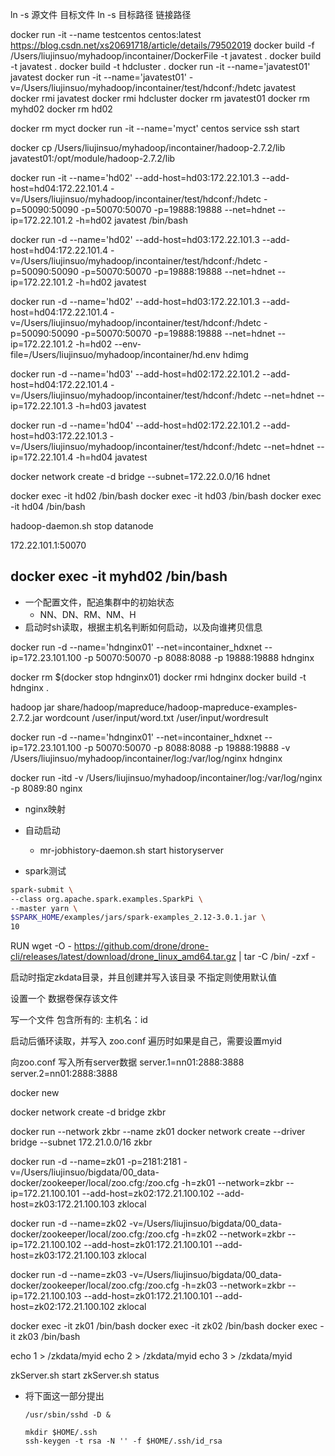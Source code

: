 ln -s 源文件 目标文件
ln -s 目标路径 链接路径

docker run -it --name testcentos centos:latest
https://blog.csdn.net/xs20691718/article/details/79502019
docker build -f /Users/liujinsuo/myhadoop/incontainer/DockerFile -t javatest .
docker build -t javatest .
docker build -t hdcluster .
docker run -it --name='javatest01' javatest
docker run -it --name='javatest01' -v=/Users/liujinsuo/myhadoop/incontainer/test/hdconf:/hdetc javatest
docker rmi javatest
docker rmi hdcluster
docker rm javatest01
docker rm myhd02
docker rm hd02

docker rm myct
docker run -it --name='myct' centos
service ssh start

docker cp /Users/liujinsuo/myhadoop/incontainer/hadoop-2.7.2/lib javatest01:/opt/module/hadoop-2.7.2/lib


docker run -it --name='hd02' --add-host=hd03:172.22.101.3  --add-host=hd04:172.22.101.4 -v=/Users/liujinsuo/myhadoop/incontainer/test/hdconf:/hdetc -p=50090:50090 -p=50070:50070 -p=19888:19888 --net=hdnet --ip=172.22.101.2 -h=hd02 javatest /bin/bash

docker run -d --name='hd02' --add-host=hd03:172.22.101.3  --add-host=hd04:172.22.101.4 -v=/Users/liujinsuo/myhadoop/incontainer/test/hdconf:/hdetc -p=50090:50090 -p=50070:50070 -p=19888:19888 --net=hdnet --ip=172.22.101.2 -h=hd02 javatest

docker run -d --name='hd02' --add-host=hd03:172.22.101.3  --add-host=hd04:172.22.101.4 -v=/Users/liujinsuo/myhadoop/incontainer/test/hdconf:/hdetc -p=50090:50090 -p=50070:50070 -p=19888:19888 --net=hdnet --ip=172.22.101.2 -h=hd02 --env-file=/Users/liujinsuo/myhadoop/incontainer/hd.env hdimg

docker run -d --name='hd03' --add-host=hd02:172.22.101.2  --add-host=hd04:172.22.101.4 -v=/Users/liujinsuo/myhadoop/incontainer/test/hdconf:/hdetc  --net=hdnet --ip=172.22.101.3 -h=hd03 javatest

docker run -d --name='hd04' --add-host=hd02:172.22.101.2  --add-host=hd03:172.22.101.3 -v=/Users/liujinsuo/myhadoop/incontainer/test/hdconf:/hdetc  --net=hdnet --ip=172.22.101.4 -h=hd04 javatest

docker network create -d bridge --subnet=172.22.0.0/16 hdnet

docker exec -it hd02 /bin/bash
docker exec -it hd03 /bin/bash
docker exec -it hd04 /bin/bash

hadoop-daemon.sh stop datanode


172.22.101.1:50070

docker exec -it myhd02 /bin/bash
------------------------------------------------

- 一个配置文件，配追集群中的初始状态
    - NN、DN、RM、NM、H
- 启动时sh读取，根据主机名判断如何启动，以及向谁拷贝信息

docker run -d --name='hdnginx01' --net=incontainer_hdxnet --ip=172.23.101.100 -p 50070:50070 -p 8088:8088 -p 19888:19888 hdnginx


docker rm $(docker stop hdnginx01)
docker rmi hdnginx
docker build -t hdnginx .

hadoop jar share/hadoop/mapreduce/hadoop-mapreduce-examples-2.7.2.jar wordcount /user/input/word.txt /user/input/wordresult


docker run -d --name='hdnginx01' --net=incontainer_hdxnet --ip=172.23.101.100 -p 50070:50070 -p 8088:8088 -p 19888:19888 -v /Users/liujinsuo/myhadoop/incontainer/log:/var/log/nginx hdnginx

docker run -itd -v  /Users/liujinsuo/myhadoop/incontainer/log:/var/log/nginx -p 8089:80 nginx


- nginx映射
- 自动启动
    - mr-jobhistory-daemon.sh start historyserver

- spark测试
```sh
spark-submit \
--class org.apache.spark.examples.SparkPi \
--master yarn \
$SPARK_HOME/examples/jars/spark-examples_2.12-3.0.1.jar \
10
```

RUN wget -O - https://github.com/drone/drone-cli/releases/latest/download/drone_linux_amd64.tar.gz | tar -C /bin/ -zxf -

启动时指定zkdata目录，并且创建并写入该目录
不指定则使用默认值


设置一个 数据卷保存该文件

写一个文件
包含所有的: 主机名：id

启动后循环读取，并写入 zoo.conf
遍历时如果是自己，需要设置myid

向zoo.conf 写入所有server数据
server.1=nn01:2888:3888
server.2=nn01:2888:3888

docker new 

docker network create -d bridge zkbr



docker run --network zkbr --name zk01
docker network create --driver bridge --subnet 172.21.0.0/16 zkbr


docker run -d --name=zk01 -p=2181:2181 -v=/Users/liujinsuo/bigdata/00_data-docker/zookeeper/local/zoo.cfg:/zoo.cfg  -h=zk01 --network=zkbr --ip=172.21.100.101 --add-host=zk02:172.21.100.102 --add-host=zk03:172.21.100.103 zklocal

docker run -d --name=zk02 -v=/Users/liujinsuo/bigdata/00_data-docker/zookeeper/local/zoo.cfg:/zoo.cfg  -h=zk02 --network=zkbr --ip=172.21.100.102 --add-host=zk01:172.21.100.101 --add-host=zk03:172.21.100.103 zklocal

docker run -d --name=zk03 -v=/Users/liujinsuo/bigdata/00_data-docker/zookeeper/local/zoo.cfg:/zoo.cfg  -h=zk03 --network=zkbr --ip=172.21.100.103 --add-host=zk01:172.21.100.101 --add-host=zk02:172.21.100.102 zklocal 

docker exec -it zk01 /bin/bash
docker exec -it zk02 /bin/bash
docker exec -it zk03 /bin/bash

echo 1 > /zkdata/myid
echo 2 > /zkdata/myid
echo 3 > /zkdata/myid

zkServer.sh start
zkServer.sh status


- 将下面这一部分提出
    ```
    /usr/sbin/sshd -D &

    mkdir $HOME/.ssh
    ssh-keygen -t rsa -N '' -f $HOME/.ssh/id_rsa
    ```